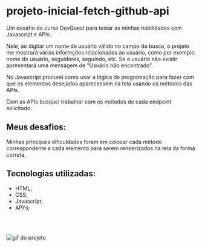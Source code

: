 # projeto-inicial-fetch-github-api

Um desafio do curso DevQuest para testar as minhas habilidades com Javascript e APIs.

Nele, ao digitar um nome de usuário válido no campo de busca, o projeto me mostrará várias informções relacionadas ao usuário, como por exemplo, nome do usuário, seguidores, seguindo, etc. Se o usuário não existir apresentará uma mensagem de "Usuário não encontrado".

No Javascript procurei como usar a lógica de programação para fazer com que os elementos desejados aparecessem na tela usando os métodos das APIs.

Com as APIs busquei trabalhar com os métodos de cada endpoint solicitado.

## Meus desafios:

Minhas principais dificuldades foram em colocar cada método correspondente a cada elemento para serem renderizados na tela da forma correta.

## Tecnologias utilizadas:
- HTML;
- CSS;
- Javascript;
- API's;

<br><br>

<img src="./src/imgs/finder-github-user.gif" alt="gif do projeto">